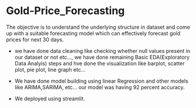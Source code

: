 # Gold-Price_Forecasting
The objective is to understand the underlying structure in dataset and come up with a suitable forecasting model which can effectively forecast gold prices for next 30 days.

- we have done data cleaning like checking whether null values present in our dataset or not etc..., we have done remaining Basic EDA(Exploratory Data Analyis) steps and hve done the visualization like barplot, scatter plot, pie plot, line graph etc...

-  We have done model building using linear Regression and other models like ARIMA,SARIMA, etc... our model was having 92 percent accuracy.
-  We deployed using streamlit.
